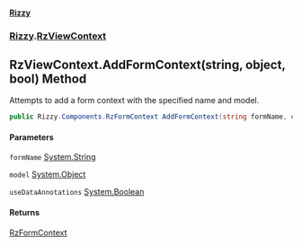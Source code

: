 #### [Rizzy](index 'index')
### [Rizzy](Rizzy 'Rizzy').[RzViewContext](Rizzy.RzViewContext 'Rizzy.RzViewContext')

## RzViewContext.AddFormContext(string, object, bool) Method

Attempts to add a form context with the specified name and model.

```csharp
public Rizzy.Components.RzFormContext AddFormContext(string formName, object model, bool useDataAnnotations=true);
```
#### Parameters

<a name='Rizzy.RzViewContext.AddFormContext(string,object,bool).formName'></a>

`formName` [System.String](https://docs.microsoft.com/en-us/dotnet/api/System.String 'System.String')

<a name='Rizzy.RzViewContext.AddFormContext(string,object,bool).model'></a>

`model` [System.Object](https://docs.microsoft.com/en-us/dotnet/api/System.Object 'System.Object')

<a name='Rizzy.RzViewContext.AddFormContext(string,object,bool).useDataAnnotations'></a>

`useDataAnnotations` [System.Boolean](https://docs.microsoft.com/en-us/dotnet/api/System.Boolean 'System.Boolean')

#### Returns
[RzFormContext](Rizzy.Components.RzFormContext 'Rizzy.Components.RzFormContext')